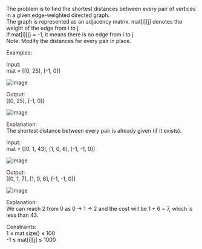 The problem is to find the shortest distances between every pair of vertices in a given edge-weighted directed graph. </br>
The graph is represented as an adjacency matrix. mat[i][j] denotes the weight of the edge from i to j. </br>
If mat[i][j] = -1, it means there is no edge from i to j. </br>
Note: Modify the distances for every pair in place. </br>

Examples:</br>

Input: </br>
mat = [[0, 25], [-1, 0]] </br>

![image](https://github.com/user-attachments/assets/4bac6d59-b431-4c9a-aa7c-149dc2298c71)

Output: </br>
[[0, 25], [-1, 0]] </br>

![image](https://github.com/user-attachments/assets/108e1b91-1050-41b4-9f83-71eaba124a5b)

Explanation: </br>
The shortest distance between every pair is already given (if it exists). </br>

Input: </br>
mat = [[0, 1, 43], [1, 0, 6], [-1, -1, 0]] </br>

![image](https://github.com/user-attachments/assets/39d0aff4-1748-479e-8176-425dbe13e3b1)

Output: </br>
[[0, 1, 7], [1, 0, 6], [-1, -1, 0]] </br>

![image](https://github.com/user-attachments/assets/7ccef19b-33d2-4731-b252-07b1953b413d)

Explanation: </br>
We can reach 2 from 0 as 0 → 1 → 2 and the cost will be 1 + 6 = 7, which is less than 43. </br>

Constraints:</br>
1 ≤ mat.size() ≤ 100 </br>
-1 ≤ mat[i][j] ≤ 1000 </br>
